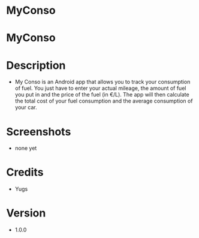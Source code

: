 # MyConso
# MyConso

 
# Description 

- My Conso is an Android app that allows you to track your consumption of fuel. You just have to enter your actual mileage, the amount of fuel you put in and the price of the fuel (in €/L). 
  The app will then calculate the total cost of your fuel consumption and the average consumption of your car.

# Screenshots
- none yet

# Credits
- Yugs

# Version
- 1.0.0